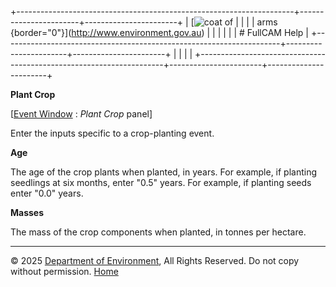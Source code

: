 +---------------------------------------------------------------------+-----------------------+-----------------------+
| [![coat of                                                          |                       | [](index.htm)         |
| arms](imgs/coa_env.png){border="0"}](http://www.environment.gov.au) |                       |                       |
|                                                                     |                       | # FullCAM Help        |
+---------------------------------------------------------------------+-----------------------+-----------------------+
|                                                                     |                       |                       |
+---------------------------------------------------------------------+-----------------------+-----------------------+

**Plant Crop**

\[[Event Window](137_Event%20Window.htm) : *Plant Crop* panel\]

Enter the inputs specific to a crop-planting event.

**Age**

The age of the crop plants when planted, in years. For example, if
planting seedlings at six months, enter "0.5" years. For example, if
planting seeds enter "0.0" years.

**Masses**

The mass of the crop components when planted, in tonnes per hectare.

------------------------------------------------------------------------

© 2025 [Department of
Environment](http://www.environment.gov.au "Department of Environment"),
All Rights Reserved. Do not copy without permission.
[Home](index.htm "help index")
